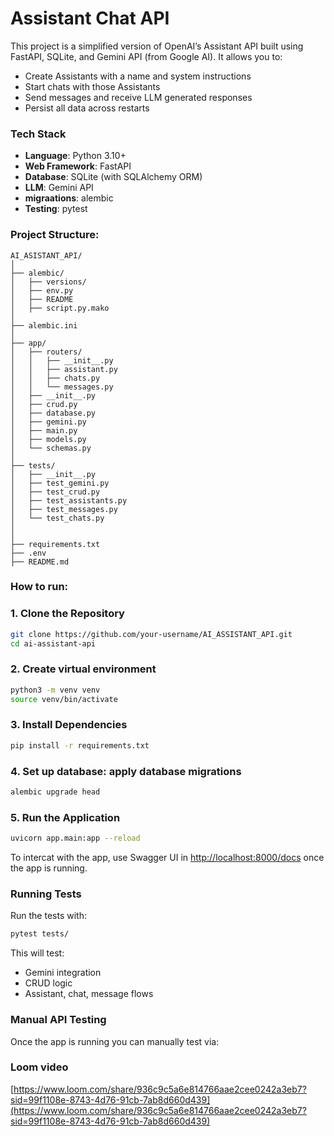 # Assistant Chat API
This project is a simplified version of OpenAI’s Assistant API built using FastAPI, SQLite, and Gemini API (from Google AI). It allows you to:

- Create Assistants with a name and system instructions
- Start chats with those Assistants
- Send messages and receive LLM generated responses
- Persist all data across restarts



###  Tech Stack

- **Language**: Python 3.10+
- **Web Framework**: FastAPI
- **Database**: SQLite (with SQLAlchemy ORM)
- **LLM**: Gemini API
- **migraations**: alembic
- **Testing**: pytest



### Project Structure:
```text
AI_ASISTANT_API/
│
├── alembic/                         
│   ├── versions/                  
│   ├── env.py
│   ├── README
│   ├── script.py.mako
│
├── alembic.ini                 
│
├── app/   
│   ├── routers/                    
│   │   ├── __init__.py
│   │   ├── assistant.py
│   │   ├── chats.py
│   │   └── messages.py
│   ├── __init__.py
│   ├── crud.py
│   ├── database.py
│   ├── gemini.py
│   ├── main.py
│   ├── models.py
│   └── schemas.py                  
│
├── tests/                    
│   ├── __init__.py
│   ├── test_gemini.py
│   ├── test_crud.py
│   ├── test_assistants.py
│   ├── test_messages.py
│   └── test_chats.py
│
│
├── requirements.txt         
├── .env                      
├── README.md 

```

### How to run:

### 1. Clone the Repository
```bash
git clone https://github.com/your-username/AI_ASSISTANT_API.git
cd ai-assistant-api

```
### 2. Create virtual environment
```bash
python3 -m venv venv
source venv/bin/activate

```
### 3. Install Dependencies
```bash
pip install -r requirements.txt
```

### 4. Set up database: apply database migrations
```bash
alembic upgrade head
```

### 5. Run the Application
```bash
uvicorn app.main:app --reload
```

To intercat with the app, use Swagger UI in [http://localhost:8000/docs](http://localhost:8000/docs) once the app is running.




### Running Tests

Run the tests with:
```bash
pytest tests/
```

This will test:
- Gemini integration 
- CRUD logic
- Assistant, chat, message flows



### Manual API Testing

Once the app is running you can manually test via:




### Loom video
[https://www.loom.com/share/936c9c5a6e814766aae2cee0242a3eb7?sid=99f1108e-8743-4d76-91cb-7ab8d660d439](https://www.loom.com/share/936c9c5a6e814766aae2cee0242a3eb7?sid=99f1108e-8743-4d76-91cb-7ab8d660d439)
